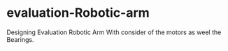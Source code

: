 # evaluation-Robotic-arm


Designing Evaluation Robotic Arm With consider of the motors as weel the Bearings.
